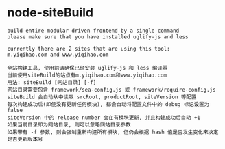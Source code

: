 # node-siteBuild
    build entire modular driven frontend by a single command
    please make sure that you have installed uglify-js and less

    currently there are 2 sites that are using this tool:
    m.yiqihao.com and www.yiqihao.com

    全站构建工具, 使用前请确保已经安装 uglify-js 和 less 编译器
    当前使用siteBuild的站点有m.yiqihao.com和www.yiqihao.com
    用法: siteBuild [网站目录] [-f]
    网站目录需要包含 framework/sea-config.js 或 framework/require-config.js
    siteBuild 会自动从中读取 srcRoot, productRoot, siteVersion 等配置
    每次构建成功后(即使没有更新任何模块), 都会自动将配置文件中的 debug 标记设置为 false
    siteVersion 中的 release number 会在有模块更新, 并且构建成功后自动 +1
    如果当前目录即为网站目录, 则可以忽略网站目录参数
    如果带有 -f 参数, 则会强制重新构建所有模块, 但仍会根据 hash 值是否发生变化来决定是否更新版本号